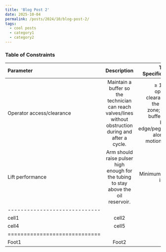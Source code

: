 ```yaml
---
title: 'Blog Post 2'
date: 2025-10-04
permalink: /posts/2024/10/blog-post-2/
tags:
  - cool posts
  - category1
  - category2
---
```


### Table of Constraints

| Parameter | Description | Target Specification |
|:--------|:-------:|--------:|
| Operator access/clearance  | Maintain a buffer so the technician can reach valves/lines without obstruction during and after a cycle.    |  ≥ 12 [in] operator clearance in the active zone; ≥ 6 in buffer from bench edge/pegboard along the motion path.    |
| Lift performance   | Arm should raise pulser high enough for the tubing to stay above the oil reservoir.   | Minimum of 18 inches    |
|-----------------------------|
| cell1   | cell2   | cell3   |
| cell4   | cell5   | cell6   |
|=============================|
| Foot1   | Foot2   | Foot3   |
